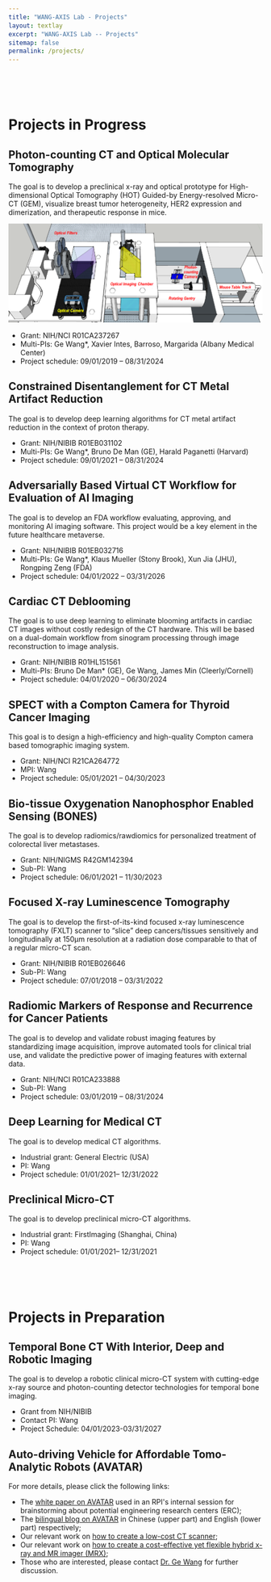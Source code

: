 ```yaml
---
title: "WANG-AXIS Lab - Projects"
layout: textlay
excerpt: "WANG-AXIS Lab -- Projects"
sitemap: false
permalink: /projects/
---
```



<!-- This content will not appear in the rendered Markdown 

# Projects

## Artificial Intelligence / Machine Learning for Tomographic Imaging
*	**2016 [First perspective](https://ieeexplore.ieee.org/document/7733110) on machine learning / deep learning for tomographic imaging**, as a roadmap for the new area of “deep reconstruction” / “Deep imaging” and a basis for the 1st special journal issue on this theme (IEEE Trans. Medical Imaging (TMI)), recognized as 2018 [IEEE Access Featured Article](https://ieeeaccess.ieee.org/featured-articles/deepimaging/)

*	**2017 Top 10 most downloaded articles of Med. Phys.** (Wang G, Kalra M, Orton C: [Machine learning will transform radiology significantly within the next 5 years](https://aapm.onlinelibrary.wiley.com/doi/full/10.1002/mp.12204), Med. Phys. 44:2041-2044; by the end of 2017, it received 1727 downloads)

*	**2018 IEEE TMI featured special issue**: Wang G, Ye JC, Mueller K, Fessler JA: Image Reconstruction Is a New Frontier of Machine Learning — Editorial for the Special Issue “[Machine Learning for Image Reconstruction](https://ieeexplore.ieee.org/document/8359079)”. IEEE TMI, June, 2018

*	**2018 Invited NIH Talks**: “[Large, Public, Multimodal Image Datasets” and “Tomographic Reconstruction with Machine Learning](https://www.nibib.nih.gov/newsevents/meetings-events/artificial-intelligence-medical-imaging-workshop)”, Artificial Intelligence in Medical Imaging Workshop, NIH, Bethesda, MD, Aug. 23, 2018 

*	**2019 Roadmap article in Radiology**: “[A Roadmap for Foundational Research on Artificial Intelligence in Medical Imaging: From the 2018 NIH/RSNA/ACR/The Academy Workshop](https://pubs.rsna.org/doi/10.1148/radiol.2019190613)” by Langlotz CP et al. 

*  **A series of journal papers** on deep neural networks for low-dose, sparse-data, superresolution, and other CT topics, as well as for MRI and other imaging modalities

*	**Strategic partnerships funded by GE and other companies** in the machine learning based imaging areas since 2018; and **AI PhD Mentoring Grant funded by IBM** since 2019

*	**NIH R01 on deep radiomics with Memorial Sloan Kettering, NIH AIP/R01 on deep hybrid imaging with MARS Inc.** (rated Top 1%), funded in 2019, and **NIH R01 on deep cardiac CT with GE and Cornell**, to be funded

*	**Editorial Board Member for the IOP Journal “[Machine Learning: Science step-and-shootTechnology](https://iopscience.iop.org/journal/2632-2153)”**, 2019 

*	**Advisory Board Member of the Cell Journal “[Patterns](https://www.cell.com/patterns/home)”**, which is dedicated to data science and machine learning, 2020 

*	**2019 *Nature Machine Intelligence* Article**: “[Competitive performance of a modularized deep
neural network compared to commercial algorithms for low-dose CT image reconstruction](https://www.nature.com/articles/s42256-019-0057-9)” by Shan HM, Padole A, Homayounieh F, Kruger U, Khera RD, Nitiwarangkul C, Kalra MK, Wang G 

*	**2019 Graduate Course at RPI on Medicine Imaging in the Deep Learning Framework**,
which is the first of its kind in the world (https://ima.umn.edu/2019-2020/SW10.14-
18.19/28288)

*	**Wang G, et al., Textbook “[Machine Learning for Tomographic Imaging](https://iopscience.iop.org/book/978-0-7503-2216-4)” (410 pages), IOP, 2019** (The first and only book in this area, announced in “[Physics World](https://physicsworld.com/a/a-machine-learning-revolution/)”), published in 2019, [Link](https://physicsworld.com/a/machine-learning-for-tomographic-imaging)
-->

<br/>
<br/>
<br/>

# Projects in Progress


## Photon-counting CT and Optical Molecular Tomography

The goal is to develop a preclinical x-ray and optical prototype for High-dimensional Optical Tomography (HOT) Guided-by Energy-resolved Micro-CT (GEM), visualize breast tumor heterogeneity, HER2 expression and dimerization, and therapeutic response in mice.

<p align = "left">
<img src = "https://raw.githubusercontent.com/WANG-AXIS/wang-axis.github.io/master/images/projects/photon_counting.png" width="600">
</p>
<p align = "left">
</p>

<!--Photon-counting X-ray and Optical Tomography for Preclinical Cancer Research ABSTRACT Preclinical imaging is a critical tool in cancer research. Since cancer exhibits very complex spatiotemporal features, there is a strong need for the development of novel imaging technologies to characterize cancerous tissues and their microenvironments. For this purpose, multimodal imaging has the best potential to provide anatomical, functional and molecular information concurrently in live and intact animals. Of our primary interest, human epidermal growth factor receptor 2 (HER2) expression has prognostic and predictive values in breast cancer. Currently, therapeutic monoclonal anti-HER2 antibodies that inhibit receptor dimerization are FDA- approved. However, an increasingly more complex view of the role of HER2 in breast cancer has emerged from genome sequencing that highlights the importance of inter- and intra-tumor heterogeneity in therapy resistance. Thus, there is a clear need for a non-invasive preclinical imaging modality that is capable of monitoring the interplay between HER2 receptor expression level, targeted drug delivery, and tumor response. The overall goal of this project is to develop a hybrid x-ray and optical prototype for High-dimensional Optical Tomography (HOT) Guided-by Energy-resolved Micro-CT (GEM), visualize and quantitate breast tumor heterogeneity, HER2 expression and dimerization, and therapeutic response in preclinical models. On the x- ray side, photon-counting micro-CT records individual x-ray photons and their energy levels, and enables chemically-specific material decomposition. As a result, a mouse anatomy can be represented in terms of water, lipid, bone, Calcium, Iodine, and Gadolinium. On the optical side, optical molecular tomography maps the distribution of functional biomarkers and molecular probes. Of great importance to targeted therapy, with in vivo Macroscopy Fluorescence Lifetime Förster Resonance Energy Transfer (MFLI-FRET) imaging, our recent results demonstrate that quantitative MFLI-FRET signals correlate strongly with intracellular drug delivery at the pathological site as validated via ex vivo immunohistochemistry analysis. Synergistically, basis materials resolved with photon-counting micro-CT can be related to unique optical properties, and used to correct a heterogeneous optical background for quantitative optical molecular tomography. Furthermore, contrast- enhanced micro-CT can identify regions of interest to regularize optical molecular tomography. The specific aims are to (1) prototype a hybrid HOTGEM system for comprehensive and synergistic x-ray and optical imaging, (2) develop joint methods for image reconstruction from datasets in multi-contrasts collected with the HOTGEM system, and (3) characterize breast cancer in xenograft systems with varying levels of HER2 and HER2-activating mutations using the HOTGEM system. Upon completion, the proposed HOTGEM system will have been validated to offer 50µm x-ray resolution for material decomposition and 100µm optical resolution for target localization in co-registration within 30 minutes for each hybrid in vivo scan, demonstrated to be a breakthrough for tomographic HER2 imaging, and ready for technology transfer and commercial translation.-->

* Grant: NIH/NCI R01CA237267 
* Multi-PIs: Ge Wang\*, Xavier Intes, Barroso, Margarida (Albany Medical Center)
* Project schedule: 09/01/2019 – 08/31/2024


## Constrained Disentanglement for CT Metal Artifact Reduction

The goal is to develop deep learning algorithms for CT metal artifact reduction in the context of proton therapy.

<!--The World Health Organization reported that cancer is the second leading cause of death globally and is re- sponsible for 9.6 million deaths in 2018. Approximately 50% of all cancer patients receive radiation therapy (RT). Many of them have metal implants, which induce image artifacts in the treatment planning CT images and compromise or preclude treatment in an estimated 15% of all radiation therapy patients. Despite extensive CT metal artifact reduction (MAR) research it remains one of the long-standing challenges in the CT field, without a clinically satisfactory solution. The overall goal of this project is to develop cutting-edge deep learning imaging methods and software solutions for commercial CT scanners to eliminate CT metal artifacts in general and improve RT in particular. We propose a three-pronged approach to systematically tackle this challenge in three specific aims: (1) adversarial learning techniques for estimation of sinogram missing data and metal traces; (2) constrained disentanglement (CODE) networks to remove CT image artifacts during image reconstruction, through post-processing, and in both data and image domains; and (3) systematic evaluation of our proposed CT MAR techniques and clinical translation into robust RT planning methods to maximize the RT treatment planning accuracy and thus improve patient outcomes. Our synergistic track records in CT MAR research, especially with deep imaging methods over the past three years, promises an unprecedented opportunity for a brand-new solution to CT MAR. For the first time we will integrate contemporary AI innovations in data preprocessing, image reconstruction, post-processing, observer studies and treatment planning synergistically in a unified data-driven framework, positioning this project uniquely to eliminate metal artifacts and their complications in radiation therapy. This project will be pursued through the long-term academic-industrial partnership among Dr. Ge Wang at Ren- sselaer Polytechnic Institute (RPI), Dr. Bruno De Man at GE Research Center (GRC), and Dr. Harald Paganetti at Massachusetts General Hospital (MGH). While our teams will collaborate closely through the whole project, GRC has a history of CT research and translation, including direct raw data processing, and will focus on Aim 1. RPI is a pioneering group in tomographic reconstruction, especially deep-learning-based CT imaging, and will lead Aim 2. The MGH team is at the forefront of radiation therapy research and will be responsible for Aim 3. Upon completion of this project, we will have redefined the state of the art of CT MAR, largely eliminating CT metal artifacts and substantially improving radiation therapy planning and delivery accuracy. With the above-proposed networks for CT MAR, metal artifacts will have been basically eliminated, targeting residual errors <10 HU for photon and proton therapy planning, with the goal of reducing the clinical diametric error to ±3% and the proton range error due to metal artifacts to <2mm. Since our approach is software-based and open-source, the path for technology transfer and clinical translation is clearly defined, as well tested before.-->

* Grant: NIH/NIBIB R01EB031102
* Multi-PIs: Ge Wang\*, Bruno De Man (GE), Harald Paganetti (Harvard)
* Project schedule: 09/01/2021 – 08/31/2024



## Adversarially Based Virtual CT Workflow for Evaluation of AI Imaging

The goal is to develop an FDA workflow evaluating, approving, and monitoring AI imaging software. This project would be a key element in the future healthcare metaverse.

<!--Adversarially Based Virtual CT Workflow for Evaluation of AI in Medical Imaging ABSTRACT Over the past several years, artificial intelligence (AI) and machine learning (ML), especially deep learning (DL), has been the most prominent direction of tomographic research, commercial development, clinical translation, and FDA evaluation. Recently, it has become widely recognized that deep neural networks often have generalizability issues and are vulnerable to adversarial attacks, deliberate or unintentional. This critical challenge must be addressed to optimize the performance of deep neural networks in medical applications. In January this year, FDA published an action plan for furthering the oversight for AI/DL-based software as medical devices (SaMDs). One major action underlined in the plan is “regulatory science methods related to algorithm bias and robustness”. The significance of ensuring the safety and effectiveness of AI/DL-based SaMDs cannot be overestimated since AI is expected to play a critical role in the future of medicine. In this context, the overall goal of this academic-FDA partnership R01 project is to generate diverse training and challenging testing datasets of low-dose CT (LDCT) scans, prototype a virtual CT workflow, and establish an evaluation methodology for AI-based imaging products to support FDA marketing authorization. The technical innovation lies in cutting-edge DL methods empowered by (a) adversarial learning to generate anatomically and pathologically representative features in the human chest; (b) adversarial attacking to probe the virtual CT workflow in individual steps and its entirety; and (c) systematic evaluation methods to better characterize and predict the clinical performance of AI-based imaging products. In contrast to other CT simulation pipelines, our Adversarially Based CT (ABC) platform relies on adversarial learning to ensure diversity and realism of the simulated data and images and improve the generalizability of deep networks, and utilizes adversarial samples to probe the ABC workflow to address the robustness of deep networks. The overarching hypothesis is that adversarial learning and attacking methods are powerful to deliver high- quality datasets for AI-based imaging research and performance evaluation. The specific aims are: (1) diverse patient modeling (SBU), (2) virtual CT scanning (UTSW), (3) deep CT imaging (RPI), (4) virtual workflow validation (FDA), and (5) ABC system dissemination (RPI-SBU-UTSW-FDA). In this project, generative adversarial learning will play an instrumental role in generating features of clinical semantics. Also, adversarial samples will be produced in both sinogram and image domains. In these complementary ways, AI-based imaging products can be efficiently evaluated for not only accuracy but also generalizability and robustness. Upon completion, our ABC workflow/platform will be made publicly available and readily extendable to other imaging modalities and other diseases. This ABC system will be shared through the FDA’s Catalog of Regulatory Science Tools, and uniquely well positioned to greatly facilitate the development, assessment and translation of emerging AI-based imaging products.-->


* Grant: NIH/NIBIB R01EB032716
* Multi-PIs: Ge Wang\*, Klaus Mueller (Stony Brook), Xun Jia (JHU), Rongping Zeng (FDA)
* Project schedule: 04/01/2022 – 03/31/2026


## Cardiac CT Deblooming 

The goal is to use deep learning to eliminate blooming artifacts in cardiac CT images without costly redesign of the CT hardware. This will be based on a dual-domain workflow from sinogram processing through image reconstruction to image analysis.

<!--Coronary artery disease (CAD) is the most common type of heart disease, killing over 370,000 Americans annu- ally2. Cardiac CT is a safe, accurate, non-invasive method widely employed for diagnosis of CAD and planning therapeutic interventions. With the current CT technology, calcium blooming artifacts severely limit the accuracy of coronary stenosis assessment. Similarly, stent blooming artifacts lead to overestimation of in-stent restenosis. As a result, many coronary CT angiography (CCTA) scans are non-diagnostic and result in patients receiving costly and invasive coronary angiography (ICA) procedures. Based on extensive feasibility results, the goal of this project is to use deep learning innovations to fundamen- tally eliminate blooming artifacts without costly redesign of the CT hardware. A consortium between GE Re- search, Rensselaer Polytechnic Institute and Weill Cornell Medicine will develop dedicated imaging protocols and machine learning methods to avoid or minimize blooming artifacts and evaluate the clinical impact of the proposed solutions. In Aim 1, the CT scan protocol will be optimized and paired with deep learning reconstruc- tion and post-processing algorithms to generate high-resolution CT images and prevent blooming artifacts. In Aim 2, image-domain and raw-data-domain deep learning processing algorithms will be developed to correct for residual blooming. After successful demonstration of the proposed methods on phantom scans and emulated clinical datasets, in Aim 3 the proposed CT methods will be clinically demonstrated and optimized based on 100 patients with coronary artery disease, using intravascular ultrasound as the ground-truth reference. At the end of the project, we will have demonstrated and publicly disseminated a systematic methodology to essentially remove blooming artifacts in cardiac CT without a costly hardware upgrade. This will be another suc- cess of deep learning, enabling accurate coronary stenosis assessment and eliminating many unnecessary diag- nostic catheterizations.-->

* Grant: NIH/NIBIB R01HL151561
* Multi-PIs: Bruno De Man\* (GE), Ge Wang, James Min (Cleerly/Cornell)
* Project schedule: 04/01/2020 – 06/30/2024


## SPECT with a Compton Camera for Thyroid Cancer Imaging

This goal is to design a high-efficiency and high-quality Compton camera based tomographic imaging system.

<!--SPECT with a Compton Camera for Thyroid Cancer Imaging ABSTRACT The thyroid gland is butterfly-shaped in the lower front of the neck, and secretes hormones for normal biological functions. The incidence of thyroid nodules increases with age, involving more than half of the population. Thyroid cancer is the most common type of endocrine-related cancer and the most common cancer in young women, with over 50K new cases per year in the United States. To detect and treat thyroid cancer, it is desired to characterize the nodule accurately. Currently, single photon emission computed tomography (SPECT) and computed tomography (CT) are used with radioiodine scintigraphy to evaluate patients with thyroid cancer. The gamma camera for SPECT contains a mechanical collimator that greatly compromises dose efficiency and limits diagnostic sensitivity. Fortunately, the Compton camera is emerging as an ideal approach for mapping the distribution of radiopharmaceuticals inside the thyroid. It is because the Compton camera requires no mechanical collimation and in principle rejects no gamma ray photon. Hence, radiation dose will be reduced by orders of magnitude in screening and follow-up scans of patients. In this R21 project, we will design a high-efficiency and high-quality tomographic imaging system with a Compton camera dedicated to thyroid cancer imaging, and develop an associated software package for Compton scattering based SPECT imaging. The major innovation lies in the deep learning empowered image reconstruction and the Timepix3-based Compton camera for thyroid cancer imaging. The proposed techniques help reduce radiation dose dramatically, improve the imaging speed, and enhance image quality and diagnostic performance, having a great potential for clinical translation. The three specific aims are defined as follows: (1) a Monte Carlo simulator will be developed for gamma ray Compton data synthesis; (b) deep reconstruction algorithms will be developed for Compton camera based SPECT, and (c) a SPECT system will be designed in numerical simulation and phantom experiments for ultra-low-dose thyroid imaging. Upon the completion of this project, the simulation and reconstruction software tools should have been developed for tomographic imaging of the radiotracer distribution in the human thyroid, and a point of care (POC) SPECT system will have been designed with the Compton camera and experimentally verified for a superior diagnostic performance at an ultra-low dose. The synergy among the deep learning techniques and the cutting-edge Timepix3 camera will have been demonstrated for a follow-up R01 proposal.-->

* Grant: NIH/NCI R21CA264772
* MPI: Wang
* Project schedule: 05/01/2021 – 04/30/2023



## Bio-tissue Oxygenation Nanophosphor Enabled Sensing (BONES)

The goal is to develop radiomics/rawdiomics for personalized treatment of colorectal liver metastases.

* Grant: NIH/NIGMS R42GM142394
* Sub-PI: Wang
* Project schedule: 06/01/2021 – 11/30/2023



## Focused X-ray Luminescence Tomography

The goal is to develop the first-of-its-kind focused x-ray luminescence tomography (FXLT) scanner to “slice” deep cancers/tissues sensitively and longitudinally at 150μm resolution at a radiation dose comparable to that of a regular micro-CT scan.

* Grant: NIH/NIBIB R01EB026646 
* Sub-PI: Wang
* Project schedule: 07/01/2018 – 03/31/2022



## Radiomic Markers of Response and Recurrence for Cancer Patients

The goal is to develop and validate robust imaging features by standardizing image acquisition, improve automated tools for clinical trial use, and validate the predictive power of imaging features with external data.

* Grant: NIH/NCI R01CA233888
* Sub-PI: Wang
* Project schedule: 03/01/2019 – 08/31/2024


## Deep Learning for Medical CT

The goal is to develop medical CT algorithms.

* Industrial grant: General Electric (USA)
* PI: Wang
* Project schedule: 01/01/2021– 12/31/2022


## Preclinical Micro-CT

The goal is to develop preclinical micro-CT algorithms.

* Industrial grant: FirstImaging (Shanghai, China)
* PI: Wang
* Project schedule: 01/01/2021– 12/31/2021


<br/>
<br/>
<br/>



# Projects in Preparation


## Temporal Bone CT With Interior, Deep and Robotic Imaging

The goal is to develop a robotic clinical micro-CT system with cutting-edge x-ray source and photon-counting detector technologies for temporal bone imaging.

* Grant from NIH/NIBIB
* Contact PI: Wang
* Project Schedule: 04/01/2023-03/31/2027


## Auto-driving Vehicle for Affordable Tomo-Analytic Robots (AVATAR)

<!--Given unprecedented progresses in the engineering field over the past decade or so, the development of AVATAR is timely to integrate cutting-edge machine learning, auto-driving, medical imaging, robot, computer vision, virtual/mixed reality, high-performance computing, and internet technologies, and change the landscape of the imaging world. This is particularly helpful for cancer screening, diagnosis, and follow-up in underdeveloped countries. We are open to collaborate with those who are interested to address the healthcare needs in low-middle income countries (LMIC).-->

For more details, please click the following links:

*	The [white paper on AVATAR](http://biotech.rpi.edu/sites/default/files/AVATAR-RPI.pdf) used in an RPI's internal session for brainstorming about potential engineering research centers (ERC);
*	The [bilingual blog on AVATAR](https://mp.weixin.qq.com/s/dsZnqY-CeDYn1uBrZAFIXw) in Chinese (upper part) and English (lower part) respectively;
*	Our relevant work on [how to create a low-cost CT scanner](http://live.iop-pp01.agh.sleek.net/2015/01/28/how-to-create-a-low-cost-ct-scanner/);
*	Our relevant work on [how to create a cost-effective yet flexible hybrid x-ray and MR imager (MRX)](https://ieeexplore.ieee.org/document/7779075/);
*	Those who are interested, please contact [Dr. Ge Wang](http://biotech.rpi.edu/centers/bic/people/faculty/ge-wang) for further discussion.


<br/>
<br/>
<br/>


<!-- This content will not appear in the rendered Markdown 

# Projects (Completed)

## Cone-beam Spiral CT 

*	CT plays a central role in imaging, mainly achieved with spiral/helical cone-beam/multi-slice scanning. Ge Wang pioneered the first spiral cone-beam CT algorithms in 1991, has systematically working  on this topic with major and lasting impacts, and been recognized as Fellow of National Academy of Inventors. There are > 100M medical scans yearly, with a majority in the [spiral/helical cone-beam/multi-slice scanning mode](http://www.rdmag.com/award-winners/2014/08/flattening-yields-faster-ct) . Also, there are over 500-million [spiral cone-beam/multi-slice airport CT scans](http://www.dhs.gov/blog/2014/01/24/tsa-blog-year-review-2013). [Spiral cone-beam CT methods](http://iopscience.iop.org/0031-9155/52/6/R01) have been extensively studied since 1991 (~2-million Google hits under alternative phrases) to solve this "long object problem" (longitudinal data truncation). 


## Fan-beam Spiral CT (Simpler/special case of cone-beam spiral CT)
*	A series of publications (1994-1997) establishing the superiority of spiral/helical fan-beam CT over the step-and-shoot scan mode that had been popular since the advent of CT. Our work was remarked in an editorial as “the state of the art in spiral CT” (Kalender, Radiology 197:578-580, 1995), having played a significant role in accelerating the transition into the spiral CT era.



## Interior Tomography & Omni-Tomography
*	[Breakthrough papers on interior tomography](http://iopscience.iop.org/0031-9155/58/16/R161) to solve the long-standing “interior problem” (transverse data truncation) (2007-2013), with major practical benefits .
*	General interior tomography as a guiding principle that enables omni-tomography (2011) (“all-in-one”) to acquire different datasets (“all-at-once”), with simultaneous CT-MRI and simultaneous CT-SPECT as examples [[ref1](http://iopscience.iop.org/0031-9155/58/16/R161), [ref2](http://medicalphysicsweb.org/cws/article/opinion/51026), [ref3](http://spectrum.ieee.org/biomedical/imaging/path-found-to-a-combined-mri-and-ct-scanner)]


## Bioluminescence Tomography & Luminescence Tomography
*	[Initial papers](http://www.nature.com/nbt/journal/v23/n3/pdf/nbt1074.pdf) on bioluminescence tomography (BLT) (2004), featured in Nature Biotechnology .
*	X-ray micro-modulated luminescence tomography (XMLT) (2014) as a new approach for microscopic imaging via combination of x-ray focusing and x-ray-induced luminescence emission.


## Bibliometrics
*	[Axiomatic index (A-index)](http://www.ncbi.nlm.nih.gov/pubmed/23720314) for quantification of individual academic credits to improve h- and other indices. This methodology was featured in [PNAS](http://www.pnas.org/content/110/24/9615.extract), and used by [AMiner](http://arnetminer.org). Its application in assessing any NIH review bias was reported in [Nature](http://www.nature.com/news/seven-days-1-7-february-2013-1.12364) and [Science](http://news.sciencemag.org/scienceinsider/2013/02/new-analysis-challenges-study-su.html).

-->



